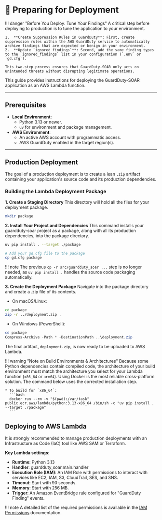 # 🚀 Preparing for Deployment

!!! danger "Before You Deploy: Tune Your Findings"
    A critical step before deploying to production is to tune the application to your environment.

    1.  **Create Suppression Rules in GuardDuty**: First, create suppression rules within the AWS GuardDuty service to automatically archive findings that are expected or benign in your environment.
    2.  **Update `ignored_findings`**: Second, add the same finding types to the `ignored_findings` list in your configuration (`.env` or `gd.cfg`).

    This two-step process ensures that GuardDuty-SOAR only acts on unintended threats without disrupting legitimate operations.

This guide provides instructions for deploying the GuardDuty-SOAR application as an AWS Lambda function.

---
## Prerequisites

* **Local Environment**:
    * Python 3.13 or newer.
    * `uv` for environment and package management.
* **AWS Environment**:
    * An active AWS account with programmatic access.
    * AWS GuardDuty enabled in the target region(s).

---
## Production Deployment

The goal of a production deployment is to create a lean `.zip` artifact containing your application's source code and its production dependencies.

### Building the Lambda Deployment Package

**1. Create a Staging Directory**
This directory will hold all the files for your deployment package.
```bash
mkdir package
```
**2. Install Your Project and Dependencies** This command installs your guardduty-soar project as a package, along with all its production dependencies, into the package directory.
```Bash
uv pip install . --target ./package

# Add your gd.cfg file to the package
cp gd.cfg package
```

!!! note
    The previous `cp -r src/guardduty_soar ...` step is no longer needed, as `uv pip install .` handles the source code packaging automatically.

**3. Create the Deployment Package** Navigate into the package directory and create a .zip file of its contents.

- On macOS/Linux:
```Bash
cd package
zip -r ../deployment.zip .
```

- On Windows (PowerShell):
```powershell
cd package
Compress-Archive -Path * -DestinationPath ..\deployment.zip
```

The final artifact, `deployment.zip`, is now ready to be uploaded to AWS Lambda.

!!! warning "Note on Build Environments & Architectures" 
    Because some Python dependencies contain compiled code, the architecture of your build environment must match the architecture you select for your Lambda function (`x86_64` or `arm64`). Using Docker is the most reliable cross-platform solution. The command below uses the corrected installation step.

    * To build for `x86_64`:
      ```bash
      docker run --rm -v "$(pwd):/var/task" public.ecr.aws/lambda/python:3.13-x86_64 /bin/sh -c "uv pip install . --target ./package"
      ```

## Deploying to AWS Lambda
It is strongly recommended to manage production deployments with an Infrastructure as Code (IaC) tool like AWS SAM or Terraform.

**Key Lambda settings**:

- **Runtime**: Python 3.13
- **Handler**: guardduty_soar.main.handler
- **Execution Role (IAM)**: An IAM Role with permissions to interact with services like EC2, IAM, S3, CloudTrail, SES, and SNS.
- **Timeout**: Start with 90 seconds.
- **Memory**: Start with 256 MB.
- **Trigger**: An Amazon EventBridge rule configured for "GuardDuty Finding" events.

!!! note 
    A detailed list of the required permissions is available in the [IAM Permissions](prod_permissions.md) documentation.
